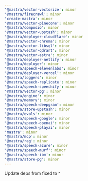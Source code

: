 ```yaml
---
'@mastra/vector-vectorize': minor
'@mastra/firecrawl': minor
'create-mastra': minor
'@mastra/vector-pinecone': minor
'@mastra/composio': minor
'@mastra/vector-upstash': minor
'@mastra/deployer-cloudflare': minor
'@mastra/vector-chroma': minor
'@mastra/vector-libsql': minor
'@mastra/vector-qdrant': minor
'@mastra/vector-astra': minor
'@mastra/deployer-netlify': minor
'@mastra/deployer': minor
'@mastra/speech-elevenlabs': minor
'@mastra/deployer-vercel': minor
'@mastra/loggers': minor
'@mastra/speech-replicate': minor
'@mastra/speech-speechify': minor
'@mastra/vector-pg': minor
'@mastra/engine': minor
'@mastra/memory': minor
'@mastra/speech-deepgram': minor
'@mastra/store-upstash': minor
'@mastra/evals': minor
'@mastra/speech-google': minor
'@mastra/speech-openai': minor
'@mastra/speech-playai': minor
'mastra': minor
'@mastra/mcp': minor
'@mastra/rag': minor
'@mastra/speech-azure': minor
'@mastra/speech-murf': minor
'@mastra/speech-ibm': minor
'@mastra/store-pg': minor
---
```


Update deps from fixed to ^

